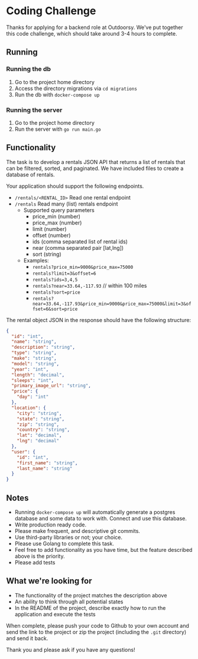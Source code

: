 # Coding Challenge

Thanks for applying for a backend role at Outdoorsy. We've put together this code challenge, which should take around 3-4 hours to complete.

## Running
### Running the db
1. Go to the project home directory
2. Access the directory migrations via `cd migrations`
3. Run the db with `docker-compose up`

### Running the server
1. Go to the project home directory
2. Run the server with `go run main.go`

## Functionality
The task is to develop a rentals JSON API that returns a list of rentals that can be filtered, sorted, and paginated. We have included files to create a database of rentals.

Your application should support the following endpoints.

- `/rentals/<RENTAL_ID>` Read one rental endpoint
- `/rentals` Read many (list) rentals endpoint
    - Supported query parameters
        - price_min (number)
        - price_max (number)
        - limit (number)
        - offset (number)
        - ids (comma separated list of rental ids)
        - near (comma separated pair [lat,lng])
        - sort (string)
    - Examples:
        - `rentals?price_min=9000&price_max=75000`
        - `rentals?limit=3&offset=6`
        - `rentals?ids=3,4,5`
        - `rentals?near=33.64,-117.93` // within 100 miles
        - `rentals?sort=price`
        - `rentals?near=33.64,-117.93&price_min=9000&price_max=75000&limit=3&offset=6&sort=price`

The rental object JSON in the response should have the following structure:
```json
{
  "id": "int",
  "name": "string",
  "description": "string",
  "type": "string",
  "make": "string",
  "model": "string",
  "year": "int",
  "length": "decimal",
  "sleeps": "int",
  "primary_image_url": "string",
  "price": {
    "day": "int"
  },
  "location": {
    "city": "string",
    "state": "string",
    "zip": "string",
    "country": "string",
    "lat": "decimal",
    "lng": "decimal"
  },
  "user": {
    "id": "int",
    "first_name": "string",
    "last_name": "string"
  }
}
```

## Notes
- Running `docker-compose up` will automatically generate a postgres database and some data to work with. Connect and use this database.
- Write production ready code.
- Please make frequent, and descriptive git commits.
- Use third-party libraries or not; your choice.
- Please use Golang to complete this task.
- Feel free to add functionality as you have time, but the feature described above is the priority.
- Please add tests

## What we're looking for
- The functionality of the project matches the description above
- An ability to think through all potential states
- In the README of the project, describe exactly how to run the application and execute the tests

When complete, please push your code to Github to your own account and send the link to the project or zip the project (including the `.git` directory) and send it back.

Thank you and please ask if you have any questions!
